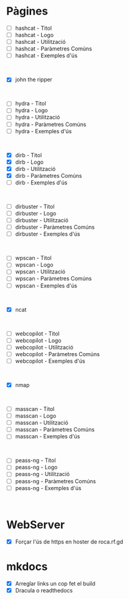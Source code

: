 # Pàgines
 
   - [ ] hashcat - Titol
   - [ ] hashcat - Logo
   - [ ] hashcat - Utilització
   - [ ] hashcat - Paràmetres Comúns
   - [ ] hashcat - Exemples d'ús

<br>

 - [X] john the ripper

<br>

   - [ ] hydra - Titol
   - [ ] hydra - Logo
   - [ ] hydra - Utilització
   - [ ] hydra - Paràmetres Comúns
   - [ ] hydra - Exemples d'ús

<br>

   - [X] dirb - Titol
   - [X] dirb - Logo
   - [X] dirb - Utilització
   - [X] dirb - Paràmetres Comúns
   - [ ] dirb - Exemples d'ús

<br>

   - [ ] dirbuster - Titol
   - [ ] dirbuster - Logo
   - [ ] dirbuster - Utilització
   - [ ] dirbuster - Paràmetres Comúns
   - [ ] dirbuster - Exemples d'ús

<br>

   - [ ] wpscan - Titol
   - [ ] wpscan - Logo
   - [ ] wpscan - Utilització
   - [ ] wpscan - Paràmetres Comúns
   - [ ] wpscan - Exemples d'ús

<br>

 - [X] ncat

<br>

   - [ ] webcopilot - Titol
   - [ ] webcopilot - Logo
   - [ ] webcopilot - Utilització
   - [ ] webcopilot - Paràmetres Comúns
   - [ ] webcopilot - Exemples d'ús

<br>

 - [X] nmap

<br>

   - [ ] masscan - Titol
   - [ ] masscan - Logo
   - [ ] masscan - Utilització
   - [ ] masscan - Paràmetres Comúns
   - [ ] masscan - Exemples d'ús

<br>

   - [ ] peass-ng - Titol
   - [ ] peass-ng - Logo
   - [ ] peass-ng - Utilització
   - [ ] peass-ng - Paràmetres Comúns
   - [ ] peass-ng - Exemples d'ús

<br>

# WebServer
 - [X] Forçar l'ús de https en hoster de roca.rf.gd

# mkdocs
 - [X] Arreglar links un cop fet el build
 - [X] Dracula o readthedocs